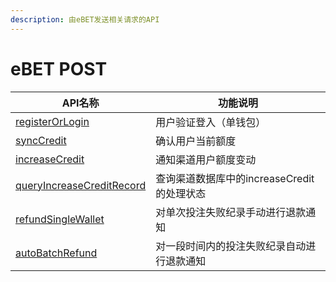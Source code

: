 ```yaml
---
description: 由eBET发送相关请求的API
---
```


# eBET POST

<table data-full-width="false"><thead><tr><th>API名称</th><th>功能说明</th></tr></thead><tbody><tr><td><a href="registerorlogin.md">registerOrLogin</a></td><td>用户验证登入（单钱包）</td></tr><tr><td><a href="synccredit.md">syncCredit</a></td><td>确认用户当前额度</td></tr><tr><td><a href="increasecredit.md">increaseCredit</a></td><td>通知渠道用户额度变动</td></tr><tr><td><a href="queryincreasecreditrecord.md">queryIncreaseCreditRecord</a></td><td>查询渠道数据库中的increaseCredit的处理状态</td></tr><tr><td><a href="refundsinglewallet.md">refundSingleWallet</a></td><td>对单次投注失败纪录手动进行退款通知</td></tr><tr><td><a href="autobatchrefund.md">autoBatchRefund</a></td><td>对一段时间内的投注失败纪录自动进行退款通知</td></tr></tbody></table>

